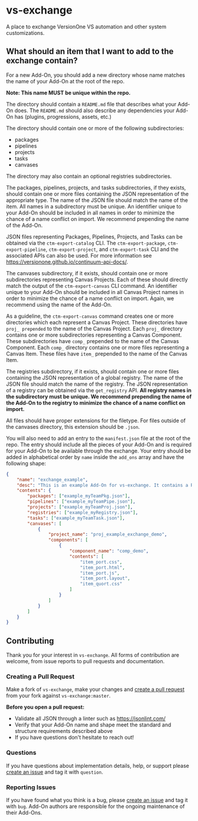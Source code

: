 # vs-exchange
A place to exchange VersionOne VS automation and other system customizations.

## What should an item that I want to add to the exchange contain?
For a new Add-On, you should add a new directory whose name matches the name of your Add-On at the root of the repo. 

**Note: This name MUST be unique within the repo.**

The directory should contain a `README.md` file that describes what your Add-On does. The `README.md` should also describe any dependencies your Add-On has (plugins, progressions, assets, etc.)

The directory should contain one or more of the following subdirectories:
  - packages
  - pipelines
  - projects
  - tasks
  - canvases

The directory may also contain an optional registries subdirectories.

The packages, pipelines, projects, and tasks subdirectories, if they exists, should contain one or more files containing the JSON representation of the appropriate type. The name of the JSON file should match the name of the item. All names in a subdirectory must be unique. An identifier unique to your Add-On should be included in all names in order to minimize the chance of a name conflict on import. We recommend prepending the name of the Add-On. 

JSON files representing Packages, Pipelines, Projects, and Tasks can be obtained via  the `ctm-export-catalog` CLI. The `ctm-export-package`, `ctm-export-pipeline`, `ctm-export-project`, and `ctm-export-task` CLI and the associated APIs can also be used. For more information see https://versionone.github.io/continuum-api-docs/.

The canvases subdirectory, if it exists, should contain one or more subdirectories representing Canvas Projects. Each of these should directly match the output of the `ctm-export-canvas` CLI command. An identifier unique to your Add-On should be included in all Canvas Project names in order to minimize the chance of a name conflict on import. Again, we recommend using the name of the Add-On. 

As a guideline, the `ctm-export-canvas` command creates one or more directories which each represent a Canvas Project. These directories have `proj_ prepended` to the name of the Canvas Project. Each `proj_` directory contains one or more subdirectories representing a Canvas Component. These subdirectories have `comp_` prepended to the name of the Canvas Component. Each `comp_` directory contains one or more files representing a Canvas Item. These files have `item_` prepended to the name of the Canvas Item.

The registries subdirectory, if it exists, should contain one or more files containing the JSON representation of a global registry. The name of the JSON file should match the name of the registry. The JSON representation of a registry can be obtained via the `get_registry` API. **All registry names in the subdirectory must be unique. We recommend prepending the name of the Add-On to the registry to minimize the chance of a name conflict on import.**

All files should have proper extensions for the filetype. For files outside of the canvases directory, this extension should be `.json`.

You will also need to add an entry to the `manifest.json` file at the root of the repo. The entry should include all the pieces of your Add-On and is required for your Add-On to be available through the exchange. Your entry should be added in alphabetical order by `name` inside the `add_ons` array and have the following shape:
  
```json
{
    "name": "exchange_example",
    "desc": "This is an example Add-On for vs-exchange. It contains a README.md file to provide a brief description of the Add-On, as well as a list of the Project, Package, Pipeline, Task, Canvas, and Registry documents included in the Add-On. Please use this as a guideline for how to structure a new Add-On that you wish to submit to the exchange.",
    "contents": {
        "packages": ["example_myTeamPkg.json"],
        "pipelines": ["example_myTeamPipe.json"],
        "projects": ["example_myTeamProj.json"],
        "registries": ["example_myRegistry.json"],
        "tasks": ["example_myTeamTask.json"],
        "canvases": [
            {
                "project_name": "proj_example_exchange_demo",
                "components": [
                    {
                        "component_name": "comp_demo",
                        "contents": [
                            "item_port.css",
                            "item_port.html",
                            "item_port.js",
                            "item_port.layout",
                            "item_quort.css"
                        ]
                    }
                ]
            }
        ]
    }
}
```

## Contributing

Thank you for your interest in `vs-exchange`. All forms of contribution are welcome, from issue reports to pull requests and documentation.

### Creating a Pull Request
Make a fork of `vs-exchange`, make your changes and [create a pull request](https://github.com/versionone/vs-exchange/pulls) from your fork against `vs-exchange:master`.

**Before you open a pull request:**
- Validate all JSON through a linter such as https://jsonlint.com/
- Verify that your Add-On name and shape meet the standard and structure requirements described above
- If you have questions don't hesitate to reach out!

### Questions
If you have questions about implementation details, help, or support please [create an issue](https://github.com/versionone/vs-exchange/issues) and tag it with `question`.

### Reporting Issues
If you have found what you think is a bug, please [create an issue](https://github.com/versionone/vs-exchange/issues) and tag it with `bug`. Add-On authors are responsible for the ongoing maintenance of their Add-Ons.

